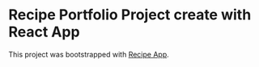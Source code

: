 # Recipe Portfolio Project create with React App

This project was bootstrapped with [Recipe App](https://github.com/facebook/create-react-app).

 
